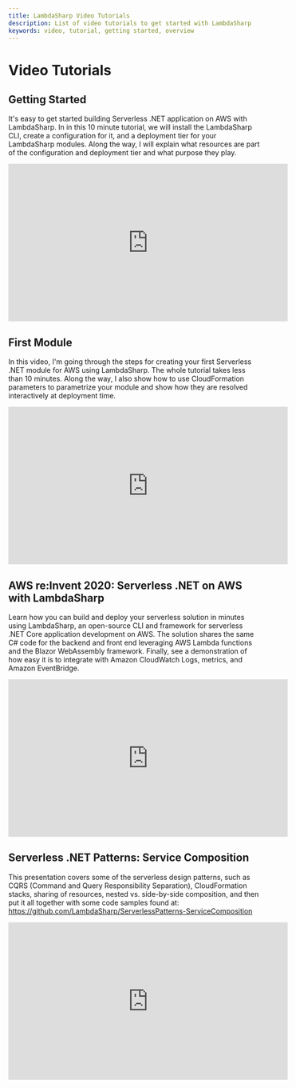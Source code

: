 ```yaml
---
title: LambdaSharp Video Tutorials
description: List of video tutorials to get started with LambdaSharp
keywords: video, tutorial, getting started, overview
---
```


# Video Tutorials

## Getting Started

It's easy to get started building Serverless .NET application on AWS with LambdaSharp. In in this 10 minute tutorial, we will install the LambdaSharp CLI, create a configuration for it, and a deployment tier for your LambdaSharp modules. Along the way, I will explain what resources are part of the configuration and deployment tier and what purpose they play.

<iframe width="560" height="315" src="https://www.youtube.com/embed/2N6mw8rObng" frameborder="0" allow="accelerometer; autoplay; encrypted-media; gyroscope; picture-in-picture" allowfullscreen></iframe>

## First Module

In this video, I'm going through the steps for creating your first Serverless .NET module for AWS using  LambdaSharp. The whole tutorial takes less than 10 minutes. Along the way, I also show how to use CloudFormation parameters to parametrize your module and show how they are resolved interactively at deployment time.

<iframe width="560" height="315" src="https://www.youtube.com/embed/35fyBngzUSs" frameborder="0" allow="accelerometer; autoplay; encrypted-media; gyroscope; picture-in-picture" allowfullscreen></iframe>

## AWS re:Invent 2020: Serverless .NET on AWS with LambdaSharp

Learn how you can build and deploy your serverless solution in minutes using LambdaSharp, an open-source CLI and framework for serverless .NET Core application development on AWS. The solution shares the same C# code for the backend and front end leveraging AWS Lambda functions and the Blazor WebAssembly framework. Finally, see a demonstration of how easy it is to integrate with Amazon CloudWatch Logs, metrics, and Amazon EventBridge.

<iframe width="560" height="315" src="https://www.youtube.com/embed/wN_0mQ7AUg8" frameborder="0" allow="accelerometer; autoplay; encrypted-media; gyroscope; picture-in-picture" allowfullscreen></iframe>

## Serverless .NET Patterns: Service Composition

This presentation covers some of the serverless design patterns, such as CQRS (Command and Query Responsibility Separation), CloudFormation stacks, sharing of resources, nested vs. side-by-side composition, and then put it all together with some code samples found at: https://github.com/LambdaSharp/ServerlessPatterns-ServiceComposition

<iframe width="560" height="315" src="https://www.youtube.com/embed/P8o7ZI8XCRg" frameborder="0" allow="accelerometer; autoplay; encrypted-media; gyroscope; picture-in-picture" allowfullscreen></iframe>
